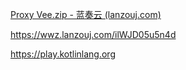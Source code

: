 [Proxy Vee.zip - 蓝奏云 (lanzouj.com)](https://wwz.lanzouj.com/idvl905u5n0j)

https://wwz.lanzouj.com/ilWJD05u5n4d



https://play.kotlinlang.org